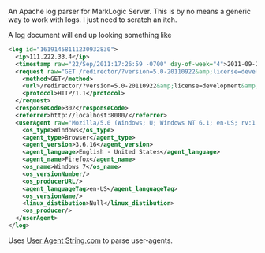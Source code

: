 An Apache log parser for MarkLogic Server. This is by no means a generic way to work with logs. I just need to scratch an itch.

A log document will end up looking something like

```xml
<log id="16191458111230932830">
  <ip>111.222.33.4</ip>
  <timestamp raw="22/Sep/2011:17:26:59 -0700" day-of-week="4">2011-09-22T17:26:59</timestamp>
  <request raw="GET /redirector/?version=5.0-20110922&amp;license=development&amp;link=0001&amp;update=explore_content HTTP/1.1">
    <method>GET</method>
    <url>/redirector/?version=5.0-20110922&amp;license=development&amp;link=0001&amp;update=explore_content</url>
    <protocol>HTTP/1.1</protocol>
  </request>
  <responseCode>302</responseCode>
  <referrer>http://localhost:8000/</referrer>
  <userAgent raw="Mozilla/5.0 (Windows; U; Windows NT 6.1; en-US; rv:1.9.2.16) Gecko/20110319 Firefox/3.6.16">
    <os_type>Windows</os_type>
    <agent_type>Browser</agent_type>
    <agent_version>3.6.16</agent_version>
    <agent_language>English - United States</agent_language>
    <agent_name>Firefox</agent_name>
    <os_name>Windows 7</os_name>
    <os_versionNumber/>
    <os_producerURL/>
    <agent_languageTag>en-US</agent_languageTag>
    <os_versionName/>
    <linux_distibution>Null</linux_distibution>
    <os_producer/>
  </userAgent>
</log>
```
Uses [User Agent String.com](http://www.useragentstring.com/) to parse user-agents.

